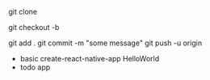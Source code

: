 git clone <url>

<!-- in the working directory -->

git checkout -b <new branch>

<!-- do some work -->

git add .
git commit -m "some message"
git push -u origin <new branch>

- basic
  create-react-native-app HelloWorld
- todo app
